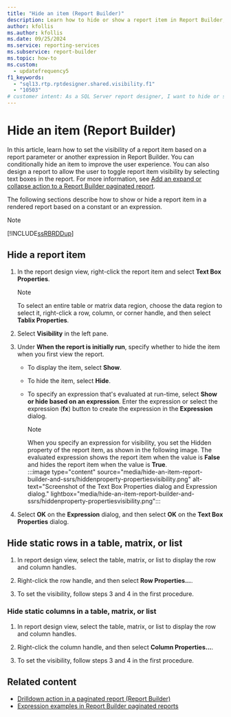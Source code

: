 ```yaml
---
title: "Hide an item (Report Builder)"
description: Learn how to hide or show a report item in Report Builder, specifically by using report parameters and expressions.
author: kfollis
ms.author: kfollis
ms.date: 09/25/2024
ms.service: reporting-services
ms.subservice: report-builder
ms.topic: how-to
ms.custom:
  - updatefrequency5
f1_keywords:
  - "sql13.rtp.rptdesigner.shared.visibility.f1"
  - "10503"
# customer intent: As a SQL Server report designer, I want to hide or show report items to improve report readability and user experience.
---
```

# Hide an item (Report Builder)

In this article, learn how to set the visibility of a report item based on a report parameter or another expression in Report Builder. You can conditionally hide an item to improve the user experience. You can also design a report to allow the user to toggle report item visibility by selecting text boxes in the report. For more information, see [Add an expand or collapse action to a Report Builder paginated report](../../reporting-services/report-design/add-an-expand-or-collapse-action-to-an-item-report-builder-and-ssrs.md).

The following sections describe how to show or hide a report item in a rendered report based on a constant or an expression.

> [!NOTE]  
> [!INCLUDE[ssRBRDDup](../../includes/ssrbrddup-md.md)]

## Hide a report item

1. In the report design view, right-click the report item and select **Text Box Properties**.

    > [!NOTE]  
    > To select an entire table or matrix data region, choose the data region to select it, right-click a row, column, or corner handle, and then select **Tablix Properties**.

1. Select **Visibility** in the left pane.

1. Under **When the report is initially run**, specify whether to hide the item when you first view the report.

    - To display the item, select **Show**.
    - To hide the item, select **Hide**.
    - To specify an expression that's evaluated at run-time, select **Show or hide based on an expression**. Enter the expression or select the expression (**fx**) button to create the expression in the **Expression** dialog.

        > [!NOTE]  
        > When you specify an expression for visibility, you set the Hidden property of the report item, as shown in the following image. The evaluated expression shows the report item when the value is **False** and hides the report item when the value is **True**.  
        > :::image type="content" source="media/hide-an-item-report-builder-and-ssrs/hiddenproperty-propertiesvisibility.png" alt-text="Screenshot of the Text Box Properties dialog and Expression dialog." lightbox="media/hide-an-item-report-builder-and-ssrs/hiddenproperty-propertiesvisibility.png":::

1. Select **OK** on the **Expression** dialog, and then select **OK** on the **Text Box Properties** dialog.

## Hide static rows in a table, matrix, or list

1. In report design view, select the table, matrix, or list to display the row and column handles.

1. Right-click the row handle, and then select **Row Properties...**.

1. To set the visibility, follow steps 3 and 4 in the first procedure.

### Hide static columns in a table, matrix, or list

1. In report design view, select the table, matrix, or list to display the row and column handles.

1. Right-click the column handle, and then select **Column Properties...**.

1. To set the visibility, follow steps 3 and 4 in the first procedure.

## Related content

- [Drilldown action in a paginated report (Report Builder)](../../reporting-services/report-design/drilldown-action-report-builder-and-ssrs.md)
- [Expression examples in Report Builder paginated reports](../../reporting-services/report-design/expression-examples-report-builder-and-ssrs.md)
